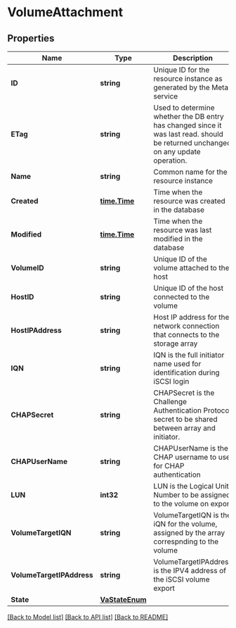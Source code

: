# VolumeAttachment

## Properties

Name | Type | Description | Notes
------------ | ------------- | ------------- | -------------
**ID** | **string** | Unique ID for the resource instance as generated by the Metal service | [optional] 
**ETag** | **string** | Used to determine whether the DB entry has changed since it was last read.  should be returned unchanged on any update operation. | [optional] 
**Name** | **string** | Common name for the resource instance | [optional] 
**Created** | [**time.Time**](time.Time.md) | Time when the resource was created in the database | [optional] 
**Modified** | [**time.Time**](time.Time.md) | Time when the resource was last modified in the database | [optional] 
**VolumeID** | **string** | Unique ID of the volume attached to the host | [optional] 
**HostID** | **string** | Unique ID of the host connected to the volume | [optional] 
**HostIPAddress** | **string** | Host IP address for the network connection that connects to the storage array | [optional] 
**IQN** | **string** | IQN is the full initiator name used for identification during iSCSI login | [optional] 
**CHAPSecret** | **string** | CHAPSecret is the Challenge Authentication Protocol secret to be shared between array and initiator. | [optional] 
**CHAPUserName** | **string** | CHAPUserName is the CHAP username to use for CHAP authentication | [optional] 
**LUN** | **int32** | LUN is the Logical Unit Number to be assigned to the volume on export | [optional] 
**VolumeTargetIQN** | **string** | VolumeTargetIQN is the iQN for the volume, assigned by the array correspnding to the volume | [optional] 
**VolumeTargetIPAddress** | **string** | VolumeTargetIPAddress is the IPV4 address of the iSCSI volume export | [optional] 
**State** | [**VaStateEnum**](VaStateEnum.md) |  | [optional] 

[[Back to Model list]](../README.md#documentation-for-models) [[Back to API list]](../README.md#documentation-for-api-endpoints) [[Back to README]](../README.md)



